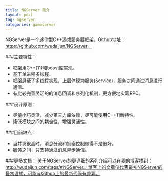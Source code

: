 ```yaml
---
title: NGServer 简介
layout: post
tag: ngserver
categories: gameserver
---
```


NGServer是一个迷你型C++游戏服务器框架。Github地址：https://github.com/wudaijun/NGServer。
<!--more-->

###主要特性：

- 框架用C++(11)和boost库实现。
- 基于单进程多线程。
- 框架屏蔽了多线程实现，上层体现为服务(Service)，服务之间通过消息进行通信。
- 有比较完善灵活的的消息回调和序列化机制，更方便地实现RPC。

###设计原则：

- 尽量小巧灵活，减少第三方库依赖，尽可能使用C++11新特性。
- 降低模块之间的耦合性，增强灵活性。

###目前缺点：

- 当并发很高时，消息分流和拥塞控制做得不是很好。
- 服务之间，只支持通过消息异步通信。

###更多文档：
关于NGServer的更详细的系列介绍可以在我的博客找到：http://wudaijun.com/tags/#NGServer。博客上的文章仅代表最初NGServer的最初设想，可能与Github上的最新代码有差异。
